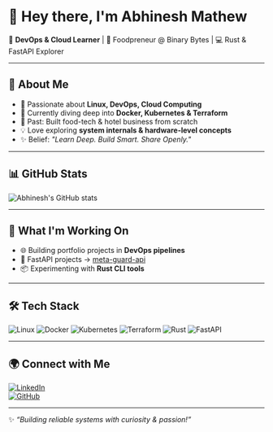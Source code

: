 # 👋 Hey there, I'm Abhinesh Mathew

🚀 **DevOps & Cloud Learner** | 🍲 Foodpreneur @ Binary Bytes | 💻 Rust & FastAPI Explorer  

---

## 🌟 About Me  
- 🔧 Passionate about **Linux, DevOps, Cloud Computing**  
- 🐳 Currently diving deep into **Docker, Kubernetes & Terraform**  
- 📱 Past: Built food-tech & hotel business from scratch  
- 💡 Love exploring **system internals & hardware-level concepts**  
- ✨ Belief: *"Learn Deep. Build Smart. Share Openly."*

---

## 📊 GitHub Stats
![Abhinesh's GitHub stats](https://github-readme-stats.vercel.app/api?username=abhineshmathew&show_icons=true&theme=radical)

---

## 🚀 What I'm Working On
- 🌐 Building portfolio projects in **DevOps pipelines**  
- 🐍 FastAPI projects → [meta-guard-api](https://github.com/abhineshmathew/meta-guard-api)  
- 📦 Experimenting with **Rust CLI tools**  

---

## 🛠️ Tech Stack
![Linux](https://img.shields.io/badge/Linux-FCC624?style=for-the-badge&logo=linux&logoColor=black)
![Docker](https://img.shields.io/badge/Docker-2496ED?style=for-the-badge&logo=docker&logoColor=white)
![Kubernetes](https://img.shields.io/badge/Kubernetes-326CE5?style=for-the-badge&logo=kubernetes&logoColor=white)
![Terraform](https://img.shields.io/badge/Terraform-7B42BC?style=for-the-badge&logo=terraform&logoColor=white)
![Rust](https://img.shields.io/badge/Rust-000000?style=for-the-badge&logo=rust&logoColor=white)
![FastAPI](https://img.shields.io/badge/FastAPI-009688?style=for-the-badge&logo=fastapi&logoColor=white)

---

## 🌍 Connect with Me
[![LinkedIn](https://img.shields.io/badge/LinkedIn-0A66C2?style=for-the-badge&logo=linkedin&logoColor=white)](https://linkedin.com/in/abhinesh-mathew)  
[![GitHub](https://img.shields.io/badge/GitHub-100000?style=for-the-badge&logo=github&logoColor=white)](https://github.com/abhineshmathew)

---

✨ *“Building reliable systems with curiosity & passion!”*
